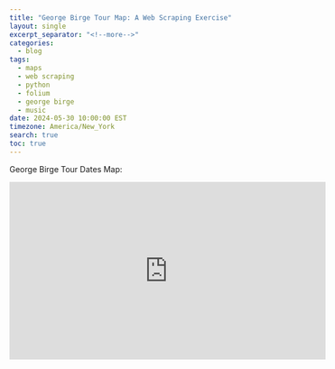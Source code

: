 ```yaml
---
title: "George Birge Tour Map: A Web Scraping Exercise"
layout: single
excerpt_separator: "<!--more-->"
categories:
  - blog
tags:
  - maps
  - web scraping
  - python
  - folium
  - george birge
  - music
date: 2024-05-30 10:00:00 EST
timezone: America/New_York
search: true
toc: true
---
```


George Birge Tour Dates Map:

<iframe width="560" height="315" src="http://www.youtube.com/embed/PWf4WUoMXwg" frameborder="0"> </iframe>
